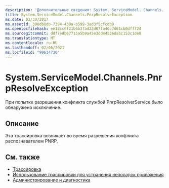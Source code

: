```yaml
---
description: 'Дополнительные сведения: System. ServiceModel. Channels. Пнрпресолвиксцептион'
title: System.ServiceModel.Channels.PnrpResolveException
ms.date: 03/30/2017
ms.assetid: 398db8db-7394-439a-b599-3ad3f5cfcdb9
ms.openlocfilehash: ee18cc0f21b6b37ad23d07fa46c7d61cb0dff724
ms.sourcegitcommit: ddf7edb67715a5b9a45e3dd44536dabc153c1de0
ms.translationtype: MT
ms.contentlocale: ru-RU
ms.lasthandoff: 02/06/2021
ms.locfileid: "99634730"
---
```

# <a name="systemservicemodelchannelspnrpresolveexception"></a>System.ServiceModel.Channels.PnrpResolveException

При попытке разрешения конфликта службой PnrpResolverService было обнаружено исключение.  
  
## <a name="description"></a>Описание  

 Эта трассировка возникает во время разрешения конфликта распознавателем PNRP.  
  
## <a name="see-also"></a>См. также

- [Трассировка](index.md)
- [Использование трассировки для устранения неполадок приложения](using-tracing-to-troubleshoot-your-application.md)
- [Администрирование и диагностика](../index.md)
